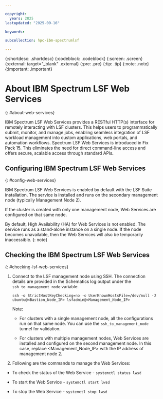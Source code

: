 ```yaml
---

copyright:
  years: 2025
lastupdated: "2025-09-16"

keywords:

subcollection: hpc-ibm-spectrumlsf

---
```


{:shortdesc: .shortdesc}
{:codeblock: .codeblock}
{:screen: .screen}
{:external: target="_blank" .external}
{:pre: .pre}
{:tip: .tip}
{:note: .note}
{:important: .important}

# About IBM Spectrum LSF Web Services
{: #about-web-services}

IBM Spectrum LSF Web Services provides a RESTful HTTP(s) interface for remotely interacting with LSF clusters. This helps users to programmatically submit, monitor, and manage jobs, enabling seamless integration of LSF workload management into custom applications, web portals, and automation workflows. Spectrum LSF Web Services is introduced in Fix Pack 15. This eliminates the need for direct command-line access and offers secure, scalable access through standard APIs.

## Configuring IBM Spectrum LSF Web Services
{: #config-web-services}

IBM Spectrum LSF Web Services is enabled by default with the LSF Suite installation. The service is installed and runs on the secondary management node (typically Management Node 2).

If the cluster is created with only one management node, Web Services are configured on that same node.

By default, High Availability (HA) for Web Services is not enabled. The service runs as a stand-alone instance on a single node. If the node becomes unavailable, then the Web Services will also be temporarily inaccessible.
{: note}

## Checking the IBM Spectrum LSF Web Services
{: #checking-lsf-web-services}

1. Connect to the LSF management node using SSH. The connection details are provided in the Schematics log output under the `ssh_to_management_node` variable.

    ```pre
    ssh -o StrictHostKeyChecking=no -o UserKnownHostsFile=/dev/null -J ubuntu@<Bastion_Node_IP> lsfadmin@<Management_Node_IP>
    ```

    Note:
    * For clusters with a single management node, all the configurations run on that same node. You can use the `ssh_to_management_node` tunnel for validation.

    * For clusters with multiple management nodes, Web Services are installed and configured on the second management node. In this case, replace <Management_Node_IP> with the IP address of management node 2.

2. Following are the commands to manage the Web Services:

* To check the status of the Web Service - `systemctl status lwsd`

* To start the Web Service - `systemctl start lwsd`

* To stop the Web Service - `systemctl stop lwsd`
